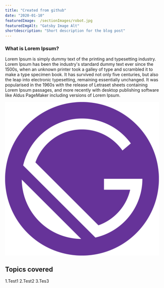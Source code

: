 ```yaml
---
title: "Created from github"
date: "2020-01-10"
featuredImage:  /sectionImages/robot.jpg
featuredImgAlt: "Gatsby Image Alt"
shortdescription: "Short description for the blog post"
---
```


### What is Lorem Ipsum?

Lorem Ipsum is simply dummy text of the printing and typesetting industry. 
Lorem Ipsum has been the industry's standard dummy text ever since the 1500s, when an unknown printer took a galley of type and scrambled it to make a type specimen book.
It has survived not only five centuries, but also the leap into electronic typesetting, remaining essentially unchanged. 
It was popularised in the 1960s with the release of Letraset sheets containing Lorem Ipsum passages, and more recently with desktop publishing software like Aldus PageMaker including versions of Lorem Ipsum.

<div class="blogImage">
    <img src="./gatsby-icon.png" alt= gatsbyImage>
</div>



## Topics covered

1.Test1
2.Test2
3.Tes3

